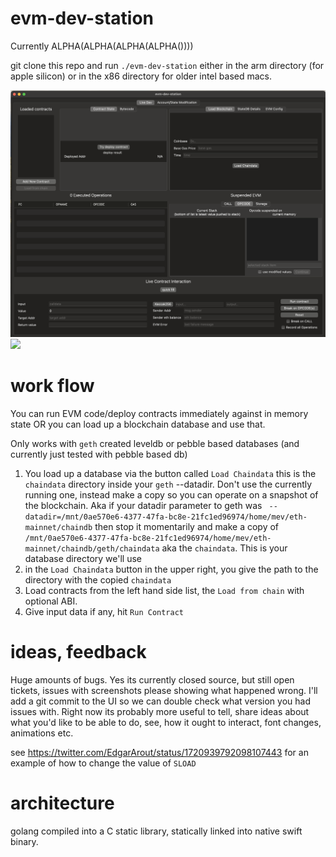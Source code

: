 # evm-dev-station

Currently ALPHA(ALPHA(ALPHA(ALPHA())))

git clone this repo and run `./evm-dev-station` either in the arm directory (for apple silicon) or in
the x86 directory for older intel based macs.

![](./ss.png)
![](./ss-2.png)

# work flow

You can run EVM code/deploy contracts immediately against in memory state OR you can load up a
blockchain database and use that.

Only works with `geth` created leveldb or pebble based databases (and currently just tested with
pebble based db)

1. You load up a database via the button called `Load Chaindata` this is the `chaindata` directory
   inside your `geth` --datadir. Don't use the currently running one, instead make a copy so you can
   operate on a snapshot of the blockchain. Aka if your datadir parameter to geth was
   ` --datadir=/mnt/0ae570e6-4377-47fa-bc8e-21fc1ed96974/home/mev/eth-mainnet/chaindb` then stop it
   momentarily and make a copy of
   `/mnt/0ae570e6-4377-47fa-bc8e-21fc1ed96974/home/mev/eth-mainnet/chaindb/geth/chaindata`
   aka the `chaindata`. This is your database directory we'll use
2. in the `Load Chaindata` button in the upper right, you give the path to the directory with the
   copied `chaindata`
3. Load contracts from the left hand side list, the `Load from chain` with optional ABI.
4. Give input data if any, hit `Run Contract`

# ideas, feedback

Huge amounts of bugs. Yes its currently closed source, but still open tickets, issues with
screenshots please showing what happened wrong. I'll add a git commit to the UI so we can double
check what version you had issues with. Right now its probably more useful to tell, share ideas
about what you'd like to be able to do, see, how it ought to interact, font changes, animations etc.

see https://twitter.com/EdgarArout/status/1720939792098107443 for an example of how to change the
value of `SLOAD`

# architecture

golang compiled into a C static library, statically linked into native swift binary.

